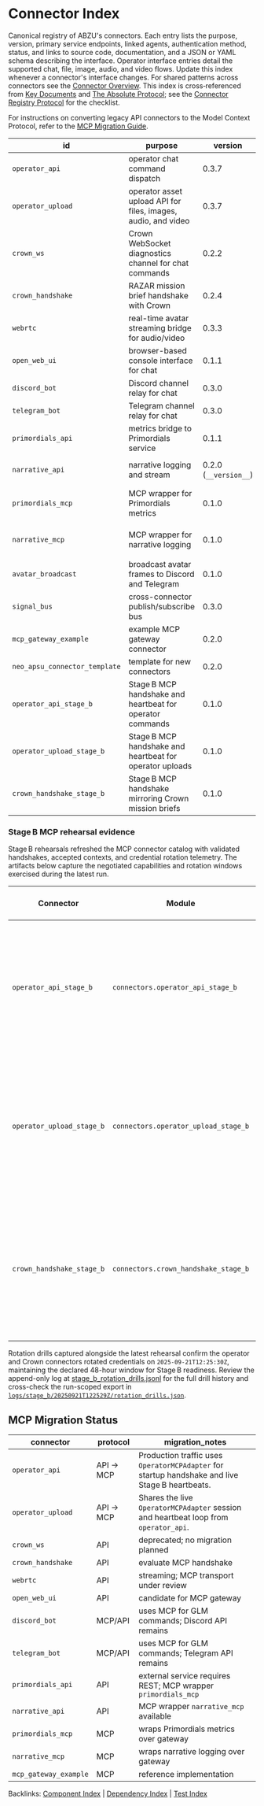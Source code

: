 # Connector Index

Canonical registry of ABZU's connectors. Each entry lists the purpose, version, primary service endpoints, linked agents, authentication method, status, and links to source code, documentation, and a JSON or YAML schema describing the interface. Operator interface entries detail the supported chat, file, image, audio, and video flows. Update this index whenever a connector's interface changes. For shared patterns across connectors see the [Connector Overview](README.md). This index is cross‑referenced from [Key Documents](../KEY_DOCUMENTS.md) and [The Absolute Protocol](../The_Absolute_Protocol.md); see the [Connector Registry Protocol](../The_Absolute_Protocol.md#connector-registry-protocol) for the checklist.

For instructions on converting legacy API connectors to the Model Context Protocol,
refer to the [MCP Migration Guide](mcp_migration.md).

| id | purpose | version | auth | endpoints | linked agents | status | code | docs | schema |
| --- | --- | --- | --- | --- | --- | --- | --- | --- | --- |
| `operator_api` | operator chat command dispatch | 0.3.7 | Bearer | `POST /operator/command` | Orchestration Master | active (MCP flow live) | [operator_api.py](../../operator_api.py) | [operator_protocol.md](../operator_protocol.md), [operator_mcp_audit.md](operator_mcp_audit.md), [credential_rotation_playbook.md](credential_rotation_playbook.md) | N/A |
| `operator_upload` | operator asset upload API for files, images, audio, and video | 0.3.7 | Bearer | `POST /operator/upload` | RAZAR | active (MCP flow live) | [operator_api.py](../../operator_api.py) | [operator_protocol.md](../operator_protocol.md), [operator_mcp_audit.md](operator_mcp_audit.md), [credential_rotation_playbook.md](credential_rotation_playbook.md) | N/A |
| `crown_ws` | Crown WebSocket diagnostics channel for chat commands | 0.2.2 | Bearer | `WS /crown_link`, `POST /glm-command` | Crown | deprecated | [razar/crown_link.py](../../razar/crown_link.py) | [CROWN_OVERVIEW.md](../CROWN_OVERVIEW.md) | N/A |
| `crown_handshake` | RAZAR mission brief handshake with Crown | 0.2.4 | Bearer | `WS CROWN_WS_URL` | Crown | active | [razar/crown_handshake.py](../../razar/crown_handshake.py) | [CROWN_OVERVIEW.md](../CROWN_OVERVIEW.md), [credential_rotation_playbook.md](credential_rotation_playbook.md) | N/A |
| `webrtc` | real-time avatar streaming bridge for audio/video | 0.3.3 | JWT | `POST /call` | Nazarick Web Console | experimental | [connectors/webrtc_connector.py](../../connectors/webrtc_connector.py) | [nazarick_web_console.md](../nazarick_web_console.md) | N/A |
| `open_web_ui` | browser-based console interface for chat | 0.1.1 | Bearer | `POST /glm-command` | Crown | experimental | [server.py](../../server.py) | [open_web_ui.md](../open_web_ui.md) | N/A |
| `discord_bot` | Discord channel relay for chat | 0.3.0 | Bot token | Discord API | Nazarick Agents | experimental | [tools/bot_discord.py](../../tools/bot_discord.py) | [communication_interfaces.md](../communication_interfaces.md) | N/A |
| `telegram_bot` | Telegram channel relay for chat | 0.3.0 | Bot token | Telegram Bot API | Nazarick Agents | experimental | [tools/bot_telegram.py](../../tools/bot_telegram.py) | [communication_interfaces.md](../communication_interfaces.md) | N/A |
| `primordials_api` | metrics bridge to Primordials service | 0.1.1 | Bearer | `POST /metrics`, `GET /health` | Primordials | experimental | [connectors/primordials_api.py](../../connectors/primordials_api.py) | [primordials_service.md](../primordials_service.md) | [primordials_api.schema.json](../../schemas/primordials_api.schema.json) |
| `narrative_api` | narrative logging and stream | 0.2.0 (`__version__`) | Bearer | `POST /story`, `GET /story/log`, `GET /story/stream` | vector_memory | experimental | [narrative_api.py](../../narrative_api.py) | [nazarick_narrative_system.md](../nazarick_narrative_system.md) | N/A |
| `primordials_mcp` | MCP wrapper for Primordials metrics | 0.1.0 | Bearer | `POST /context/register`, `POST /primordials/metrics` | Primordials | experimental | [connectors/primordials_mcp.py](../../connectors/primordials_mcp.py) | [primordials_service.md](../primordials_service.md) | [primordials_api.schema.json](../../schemas/primordials_api.schema.json) |
| `narrative_mcp` | MCP wrapper for narrative logging | 0.1.0 | Bearer | `POST /context/register`, `POST /narrative/story` | vector_memory | experimental | [connectors/narrative_mcp.py](../../connectors/narrative_mcp.py) | [nazarick_narrative_system.md](../nazarick_narrative_system.md) | N/A |
| `avatar_broadcast` | broadcast avatar frames to Discord and Telegram | 0.1.0 | Bot token | Discord API, Telegram API | Discord, Telegram | experimental | [connectors/avatar_broadcast.py](../../connectors/avatar_broadcast.py) | N/A | N/A |
| `signal_bus` | cross-connector publish/subscribe bus | 0.3.0 | N/A | Redis/Kafka | all connectors | experimental | [connectors/signal_bus.py](../../connectors/signal_bus.py) | [README.md](README.md) | N/A |
| `mcp_gateway_example` | example MCP gateway connector | 0.2.0 | Configured | `POST /model/invoke` | internal models | experimental | [connectors/mcp_gateway_example.py](../../connectors/mcp_gateway_example.py) | [README.md](README.md) | N/A |
| `neo_apsu_connector_template` | template for new connectors | 0.2.0 | Bearer | `POST /handshake`, `POST /heartbeat` | MCP gateway | experimental | [connectors/neo_apsu_connector_template.py](../../connectors/neo_apsu_connector_template.py) | [mcp_capability_payload.md](mcp_capability_payload.md) | [mcp_heartbeat_payload.schema.json](../../schemas/mcp_heartbeat_payload.schema.json) |
| `operator_api_stage_b` | Stage B MCP handshake and heartbeat for operator commands | 0.1.0 | Bearer | `POST /handshake`, `POST /heartbeat` | Orchestration Master | experimental | [connectors/operator_api_stage_b.py](../../connectors/operator_api_stage_b.py) | [operator_mcp_runbook.md](operator_mcp_runbook.md), [credential_rotation_playbook.md](credential_rotation_playbook.md) | [mcp_heartbeat_payload.schema.json](../../schemas/mcp_heartbeat_payload.schema.json) |
| `operator_upload_stage_b` | Stage B MCP handshake and heartbeat for operator uploads | 0.1.0 | Bearer | `POST /handshake`, `POST /heartbeat` | RAZAR | experimental | [connectors/operator_upload_stage_b.py](../../connectors/operator_upload_stage_b.py) | [operator_mcp_runbook.md](operator_mcp_runbook.md), [credential_rotation_playbook.md](credential_rotation_playbook.md) | [mcp_heartbeat_payload.schema.json](../../schemas/mcp_heartbeat_payload.schema.json) |
| `crown_handshake_stage_b` | Stage B MCP handshake mirroring Crown mission briefs | 0.1.0 | Bearer | `POST /handshake`, `POST /heartbeat` | Crown | experimental | [connectors/crown_handshake_stage_b.py](../../connectors/crown_handshake_stage_b.py) | [operator_mcp_runbook.md](operator_mcp_runbook.md), [credential_rotation_playbook.md](credential_rotation_playbook.md) | [mcp_heartbeat_payload.schema.json](../../schemas/mcp_heartbeat_payload.schema.json) |

### Stage B MCP rehearsal evidence

Stage B rehearsals refreshed the MCP connector catalog with validated handshakes,
accepted contexts, and credential rotation telemetry. The artifacts below capture
the negotiated capabilities and rotation windows exercised during the latest run.

| Connector | Module | Contexts, channels, capabilities | Credential rotation | Evidence |
| --- | --- | --- | --- | --- |
| `operator_api_stage_b` | `connectors.operator_api_stage_b` | Context `stage-b-rehearsal` accepted with channels `handshake`, `heartbeat`, `command` and capabilities `register`, `telemetry`, `command`. | `last_rotated` `2025-09-21T12:25:30Z`, window `PT48H`, hot swap supported, token hint `operator`; heartbeat credential expiry `2025-09-23T12:25:30Z`. | [Stage B rehearsal packet](../../logs/stage_b_rehearsal_packet.json) · [Stage B smoke (handshake & heartbeat)](../../logs/stage_b/20250921T122529Z/stage_b_smoke.json) · [Rotation summary](../../logs/stage_b/20250921T122529Z/rotation_drills.json) |
| `operator_upload_stage_b` | `connectors.operator_upload_stage_b` | Context `stage-b-rehearsal` accepted with channels `handshake`, `heartbeat`, `upload` and capabilities `register`, `telemetry`, `upload`. | `last_rotated` `2025-09-21T12:25:30Z`, window `PT48H`, hot swap supported, token hint `operator-upload`; shares heartbeat expiry `2025-09-23T12:25:30Z`. | [Stage B rehearsal packet](../../logs/stage_b_rehearsal_packet.json) · [Stage B smoke (handshake & heartbeat)](../../logs/stage_b/20250921T122529Z/stage_b_smoke.json) · [Rotation summary](../../logs/stage_b/20250921T122529Z/rotation_drills.json) |
| `crown_handshake_stage_b` | `connectors.crown_handshake_stage_b` | Context `stage-b-rehearsal` accepted with channels `handshake`, `heartbeat`, `mission-brief` and capabilities `register`, `telemetry`, `mission-brief`. | `last_rotated` `2025-09-21T12:25:30Z`, window `PT48H`, hot swap supported, token hint `crown`; heartbeat credential expiry `2025-09-23T12:25:30Z`. | [Stage B rehearsal packet](../../logs/stage_b_rehearsal_packet.json) · [Stage B smoke (handshake & heartbeat)](../../logs/stage_b/20250921T122529Z/stage_b_smoke.json) · [Rotation summary](../../logs/stage_b/20250921T122529Z/rotation_drills.json) |

Rotation drills captured alongside the latest rehearsal confirm the operator
and Crown connectors rotated credentials on `2025-09-21T12:25:30Z`, maintaining
the declared 48-hour window for Stage B readiness. Review the append-only log at
[stage_b_rotation_drills.jsonl](../../logs/stage_b_rotation_drills.jsonl) for the
full drill history and cross-check the run-scoped export in
[`logs/stage_b/20250921T122529Z/rotation_drills.json`](../../logs/stage_b/20250921T122529Z/rotation_drills.json).

## MCP Migration Status

| connector | protocol | migration_notes |
| --- | --- | --- |
| `operator_api` | API → MCP | Production traffic uses `OperatorMCPAdapter` for startup handshake and live Stage B heartbeats. |
| `operator_upload` | API → MCP | Shares the live `OperatorMCPAdapter` session and heartbeat loop from `operator_api`. |
| `crown_ws` | API | deprecated; no migration planned |
| `crown_handshake` | API | evaluate MCP handshake |
| `webrtc` | API | streaming; MCP transport under review |
| `open_web_ui` | API | candidate for MCP gateway |
| `discord_bot` | MCP/API | uses MCP for GLM commands; Discord API remains |
| `telegram_bot` | MCP/API | uses MCP for GLM commands; Telegram API remains |
| `primordials_api` | API | external service requires REST; MCP wrapper `primordials_mcp` |
| `narrative_api` | API | MCP wrapper `narrative_mcp` available |
| `primordials_mcp` | MCP | wraps Primordials metrics over gateway |
| `narrative_mcp` | MCP | wraps narrative logging over gateway |
| `mcp_gateway_example` | MCP | reference implementation |

Backlinks: [Component Index](../component_index.md) | [Dependency Index](../dependency_index.md) | [Test Index](../test_index.md)
